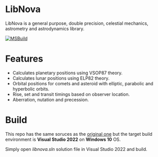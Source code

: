 # LibNova

LibNova is a general purpose, double precision, celestial mechanics, astrometry and astrodynamics library.

[![MSBuild](https://github.com/laheller/libnova/actions/workflows/msbuild.yml/badge.svg?branch=main)](https://github.com/laheller/libnova/actions/workflows/msbuild.yml)

# Features
- Calculates planetary positions using VSOP87 theory.
- Calculates lunar positions using ELP82 theory.
- Orbital positions for comets and asteroid with elliptic, parabolic and hyperbolic orbits.
- Rise, set and transit timings based on observer location.
- Aberration, nutation and precession.

# Build
This repo has the same soruces as the [original one](https://sourceforge.net/projects/libnova/) but the target build environment is **Visual Studio 2022** on **Windows 10** OS.

Simply open _libnova.sln_ solution file in Visual Studio 2022 and build.
